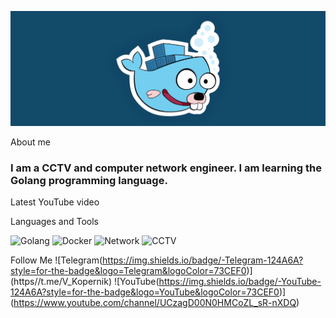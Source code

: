 ![Header](https://github.com/Shindos-Kopernik/Shindos-Kopernik/blob/main/assets/4482749.png)

About me
### I am a CCTV and computer network engineer. I am learning the Golang programming language.
Latest YouTube video

Languages and Tools

![Golang](https://img.shields.io/badge/-Go-124A6A?style=for-the-badge&logo=Go&logoColor=770304)
![Docker](https://img.shields.io/badge/-Docker-124A6A?style=for-the-badge&logo=Docker&logoColor=73CEF0)
![Network](https://img.shields.io/badge/-Network-124A6A?style=for-the-badge&logo=Network&logoColor=73CEF0)
![CCTV](https://img.shields.io/badge/-CCTV-124A6A?style=for-the-badge&logo=CCTV&logoColor=73CEF0)


Follow Me
![Telegram(https://img.shields.io/badge/-Telegram-124A6A?style=for-the-badge&logo=Telegram&logoColor=73CEF0)]
(https//t.me/V_Kopernik)
![YouTube(https://img.shields.io/badge/-YouTube-124A6A?style=for-the-badge&logo=YouTube&logoColor=73CEF0)]
(https://www.youtube.com/channel/UCzagD00N0HMCoZL_sR-nXDQ)

<!--
**Shindos-Kopernik/Shindos-Kopernik** is a ✨ _special_ ✨ repository because its `README.md` (this file) appears on your GitHub profile.

Here are some ideas to get you started:

- 🔭 I’m currently working on ...
- 🌱 I’m currently learning ...
- 👯 I’m looking to collaborate on ...
- 🤔 I’m looking for help with ...
- 💬 Ask me about ...
- 📫 How to reach me: ...
- 😄 Pronouns: ...
- ⚡ Fun fact: ...
-->
